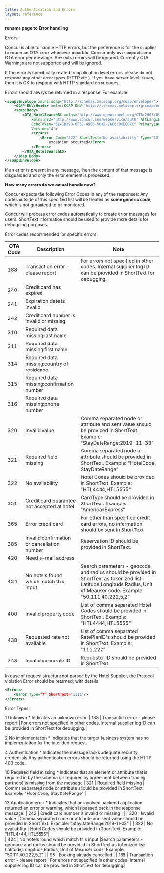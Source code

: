 ```yaml
---
title: Authentication and Errors
layout: reference
---
```


**rename page to Error handling**


Errors



Concur is able to handle HTTP errors, but the preference is for the supplier to return an OTA error whenever possible.  Concur only ever expects one OTA error per message.  Any extra errors will be ignored. 
Currently OTA Warnings are not supported and will be ignored. 

If the error is specifically related to application level errors, please do not respond any other error types (HTTP etc.). If you have server level issues, then it is OK to respond with HTTP standard error codes.

Errors should always be returned in a response. For example:

```xml
<soap:Envelope xmlns:soap="http://schemas.xmlsoap.org/soap/envelope/">
	<SOAP-ENV:Header xmlns:SOAP-ENV="http://schemas.xmlsoap.org/soap/envelope/" />
	<soap:Body>
		<OTA_HotelSearchRS xmlns="http://www.opentravel.org/OTA/2003/05"
			xmlns:ns2="http://www.concur.com/webservice/auth" AltLangID="en"
			EchoToken="5E41B39D-8F5E-49B3-9002-7666C98ECD7C" PrimaryLangID="en"
			Version="4">
			<Errors>
				<Error Code="322" ShortText="No availability" Type="13">Unexpected
					exception occurred</Error>
			</Errors>
		</OTA_HotelSearchRS>
	</soap:Body>
</soap:Envelope>
```

If an error is present in any message, then the content of that message is disguarded and only the error element is processed. 

**How many errors do we actual handle now?**

Concur expects the following Error Codes in any of the responses: Any codes outside of this specified list will be treated as **some generic code**, which is not guranteed to be monitored. 


Concur will process error codes automatically to create error messages for users.
ShortText information should be used to provide more details for debugging purposes.

Error codes recommended for specific errors

|  OTA Code |	Description | Note |
|----------|----------------|-----------------------|
| 188 |	Transaction error - please report | For errors not specified in other codes. Internal supplier log ID can be provided in ShortText for debugging.|
| 240 |	Credit card has expired | |
| 241 |	Expiration date is invalid | |
| 242 | Credit card number is invalid or missing | |
| 310 |	Required data missing:last name | |
| 311 |	Required data missing:first name | |
| 314 |	Required data missing:country of residence | |
| 315 |	Required data missing:confirmation number | |
| 316 |	Required data missing:phone number | |
| 320 | Invalid value | Comma separated node or attribute and sent value should be provided in ShortText. Example: "StayDateRange:2019-11-33" |  
| 321 | Required field missing | Comma separated node or attribute  should be provided in ShortText. Example: "HotelCode, StayDateRange" |  
| 322 | No availability | Hotel Codes should be provided in ShortText. Example: "HTL4444,HTL5555"|  
| 351 |	Credit card guarantee not accepted at hotel |  CardType should be provided in ShortText. Example: "AmericanExpress" |
| 365 |	Error credit card | For other than specified credit card errors, no information should be sent in ShortText. |
| 385 |	Invalid confirmation or cancellation number | Reservation ID should be provided in ShortText. |
| 420 |	Need e-mail address | |
| 424 |	No hotels found which match this input |Search parameters - geocode and radius should be provided in ShortText as tokenized list: Latitude,Longitude,Radius, Unit of Meauser code. Example: "50.111,40.222,5,2" |
| 400 | Invalid property code | List of comma separated Hotel Codes should be provided in ShortText. Example: "HTL4444,HTL5555" |
| 438 |	Requested rate not available | List of comma separated RatePlanID's should be provided in ShortText. Example: "111,222"  |
| 748 | Invalid corporate ID | Requestor ID should be provided in ShortText. |

In case of request structure not parsed by the Hotel Supplier, the Protocol violation Error should be returned, with details 

```xml
<Errors>
    <Error Type=”7” ShortText="1111"/>
</Errors>
```

Error Types:

1	Unknown	*								Indicates an unknown error.
| 188 |	Transaction error - please report | For errors not specified in other codes. Internal supplier log ID can be provided in ShortText for debugging.|


2	No implementation	*								Indicates that the target business system has no implementation for the intended request.


4	Authentication	*								Indicates the message lacks adequate security credentials
Any authentication errors should be returned using the HTTP 403 code.


10	Required field missing	*								Indicates that an element or attribute that is required in by the schema (or required by agreement between trading partners) is missing from the message
| 321 | Required field missing | Comma separated node or attribute  should be provided in ShortText. Example: "HotelCode, StayDateRange" |


13	Application error						*			Indicates that an involved backend application returned an error or warning, which is passed back in the response message.
| 242 | Credit card number is invalid or missing | |
| 320 | Invalid value | Comma separated node or attribute and sent value should be provided in ShortText. Example: "StayDateRange:2019-11-33" |
| 322 | No availability | Hotel Codes should be provided in ShortText. Example: "HTL4444,HTL5555"|  
| 424 |	No hotels found which match this input |Search parameters - geocode and radius should be provided in ShortText as tokenized list: Latitude,Longitude,Radius, Unit of Meauser code. Example: "50.111,40.222,5,2" |
| 95 | Booking already cancelled | | 188 |	Transaction error - please report | For errors not specified in other codes. Internal supplier log ID can be provided in ShortText for debugging.| 

